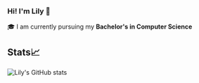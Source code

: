 ### Hi! I'm Lily 👋

🎓 I am currently pursuing my **Bachelor's in Computer Science**

## Stats📈
![Lily's GitHub stats](https://github-readme-stats.vercel.app/api?username=1iky&theme=solarized-light&show_icons=true)

